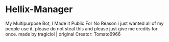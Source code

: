 # Hellix-Manager
My Multipurpose Bot, I Made it Public For No Reason i just wanted all of my people use it. please do not steal this and please just give me credits for once. made by tragiclol | original Creator: Tomato6966
